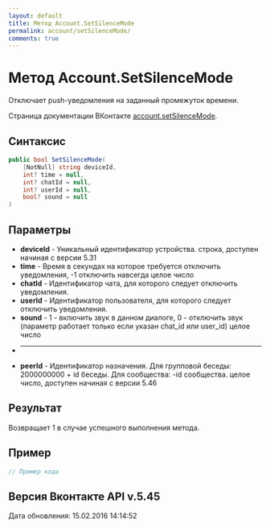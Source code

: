 ```yaml
---
layout: default
title: Метод Account.SetSilenceMode
permalink: account/setSilenceMode/
comments: true
---
```

# Метод Account.SetSilenceMode
Отключает push-уведомления на заданный промежуток времени.

Страница документации ВКонтакте [account.setSilenceMode](https://vk.com/dev/account.setSilenceMode).
## Синтаксис
``` csharp
public bool SetSilenceMode(
	[NotNull] string deviceId,
	int? time = null,
	int? chatId = null,
	int? userId = null,
	bool? sound = null
)
```

## Параметры
+ **deviceId** - Уникальный идентификатор устройства. строка, доступен начиная с версии 5.31
+ **time** - Время в секундах на которое требуется отключить уведомления, -1 отключить навсегда целое число
+ **chatId** - Идентификатор чата, для которого следует отключить уведомления.
+ **userId** - Идентификатор пользователя, для которого следует отключить уведомления.
+ **sound** - 1 - включить звук в данном диалоге, 0 - отключить звук (параметр работает только если указан chat_id или user_id) целое число
+ -----------------------------------
+ **peerId** - Идентификатор назначения. 
Для групповой беседы: 
2000000000 + id беседы. 
Для сообщества: 
-id сообщества. 
 целое число, доступен начиная с версии 5.46

## Результат
Возвращает 1 в случае успешного выполнения метода.

## Пример
``` csharp
// Пример кода
```

## Версия Вконтакте API v.5.45
Дата обновления: 15.02.2016 14:14:52
